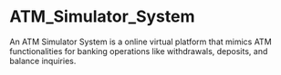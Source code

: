 # ATM_Simulator_System
An ATM Simulator System is a online virtual platform that mimics ATM functionalities for banking operations like withdrawals, deposits, and balance inquiries.
